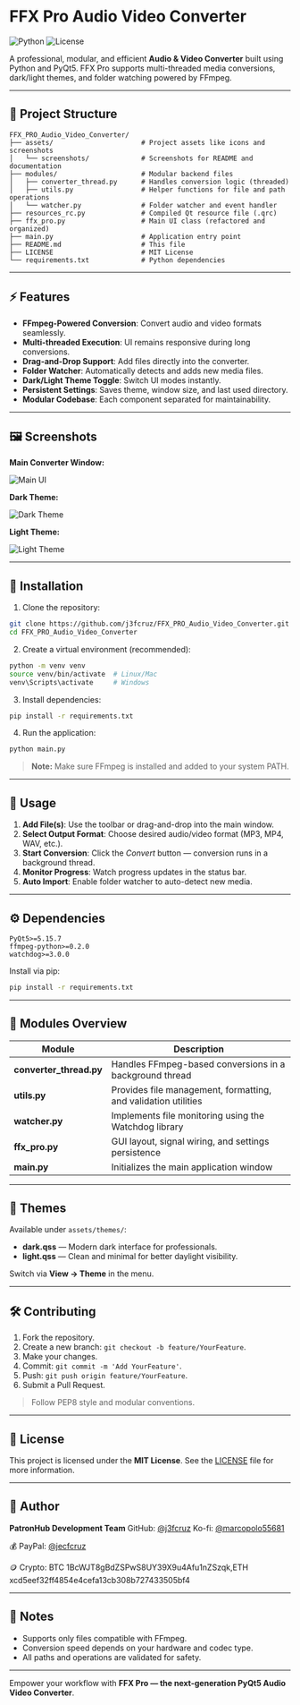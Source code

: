 # FFX Pro Audio Video Converter

![Python](https://img.shields.io/badge/python-3.10+-blue) ![License](https://img.shields.io/badge/license-MIT-green)

A professional, modular, and efficient **Audio & Video Converter** built using Python and PyQt5. FFX Pro supports multi-threaded media conversions, dark/light themes, and folder watching powered by FFmpeg.

---

## 📂 Project Structure

```
FFX_PRO_Audio_Video_Converter/
├── assets/                      # Project assets like icons and screenshots
│   └── screenshots/             # Screenshots for README and documentation
├── modules/                     # Modular backend files
│   ├── converter_thread.py      # Handles conversion logic (threaded)
│   ├── utils.py                 # Helper functions for file and path operations
│   └── watcher.py               # Folder watcher and event handler
├── resources_rc.py              # Compiled Qt resource file (.qrc)
├── ffx_pro.py                   # Main UI class (refactored and organized)
├── main.py                      # Application entry point
├── README.md                    # This file
├── LICENSE                      # MIT License
└── requirements.txt             # Python dependencies
```

---

## ⚡ Features

* **FFmpeg-Powered Conversion**: Convert audio and video formats seamlessly.
* **Multi-threaded Execution**: UI remains responsive during long conversions.
* **Drag-and-Drop Support**: Add files directly into the converter.
* **Folder Watcher**: Automatically detects and adds new media files.
* **Dark/Light Theme Toggle**: Switch UI modes instantly.
* **Persistent Settings**: Saves theme, window size, and last used directory.
* **Modular Codebase**: Each component separated for maintainability.

---

## 🖼 Screenshots

**Main Converter Window:**

![Main UI](assets/screenshots/main_ui.png)

**Dark Theme:**

![Dark Theme](assets/screenshots/dark_mode.png)

**Light Theme:**

![Light Theme](assets/screenshots/light_mode.png)

---

## 🚀 Installation

1. Clone the repository:

```bash
git clone https://github.com/j3fcruz/FFX_PRO_Audio_Video_Converter.git
cd FFX_PRO_Audio_Video_Converter
```

2. Create a virtual environment (recommended):

```bash
python -m venv venv
source venv/bin/activate  # Linux/Mac
venv\Scripts\activate     # Windows
```

3. Install dependencies:

```bash
pip install -r requirements.txt
```

4. Run the application:

```bash
python main.py
```

> **Note:** Make sure FFmpeg is installed and added to your system PATH.

---

## 📝 Usage

1. **Add File(s)**: Use the toolbar or drag-and-drop into the main window.
2. **Select Output Format**: Choose desired audio/video format (MP3, MP4, WAV, etc.).
3. **Start Conversion**: Click the *Convert* button — conversion runs in a background thread.
4. **Monitor Progress**: Watch progress updates in the status bar.
5. **Auto Import**: Enable folder watcher to auto-detect new media.

---

## ⚙ Dependencies

```text
PyQt5>=5.15.7
ffmpeg-python>=0.2.0
watchdog>=3.0.0
```

Install via pip:

```bash
pip install -r requirements.txt
```

---

## 🧠 Modules Overview

| Module                  | Description                                                    |
| ----------------------- | -------------------------------------------------------------- |
| **converter_thread.py** | Handles FFmpeg-based conversions in a background thread        |
| **utils.py**            | Provides file management, formatting, and validation utilities |
| **watcher.py**          | Implements file monitoring using the Watchdog library          |
| **ffx_pro.py**          | GUI layout, signal wiring, and settings persistence            |
| **main.py**             | Initializes the main application window                        |

---

## 🎨 Themes

Available under `assets/themes/`:

* **dark.qss** — Modern dark interface for professionals.
* **light.qss** — Clean and minimal for better daylight visibility.

Switch via **View → Theme** in the menu.

---

## 🛠 Contributing

1. Fork the repository.
2. Create a new branch: `git checkout -b feature/YourFeature`.
3. Make your changes.
4. Commit: `git commit -m 'Add YourFeature'`.
5. Push: `git push origin feature/YourFeature`.
6. Submit a Pull Request.

> Follow PEP8 style and modular conventions.

---

## 📜 License

This project is licensed under the **MIT License**. See the [LICENSE](LICENSE) file for more information.

---

## 👤 Author

**PatronHub Development Team**
GitHub: [@j3fcruz](https://github.com/j3fcruz) 
Ko-fi: [@marcopolo55681](https://ko-fi.com/marcopolo55681)

💰 PayPal: [@jecfcruz](https://paypal.me/jofreydelacruz13)  

🪙 Crypto: BTC 1BcWJT8gBdZSPwS8UY39X9u4Afu1nZSzqk,ETH xcd5eef32ff4854e4cefa13cb308b727433505bf4

---

## 🔑 Notes

* Supports only files compatible with FFmpeg.
* Conversion speed depends on your hardware and codec type.
* All paths and operations are validated for safety.

---

Empower your workflow with **FFX Pro — the next-generation PyQt5 Audio Video Converter**.
